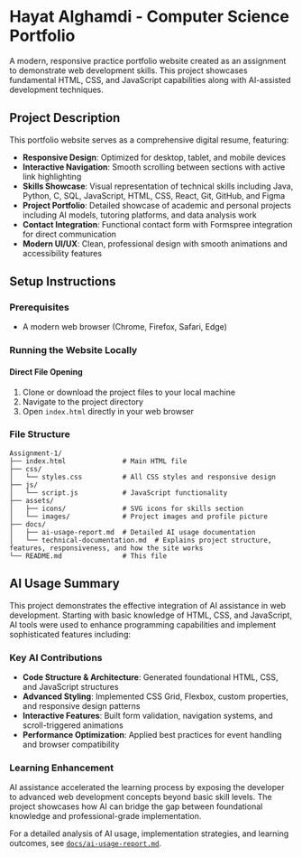 # Hayat Alghamdi - Computer Science Portfolio

A modern, responsive practice portfolio website created as an assignment to demonstrate web development skills. This project showcases fundamental HTML, CSS, and JavaScript capabilities along with AI-assisted development techniques.

## Project Description

This portfolio website serves as a comprehensive digital resume, featuring:

- **Responsive Design**: Optimized for desktop, tablet, and mobile devices
- **Interactive Navigation**: Smooth scrolling between sections with active link highlighting
- **Skills Showcase**: Visual representation of technical skills including Java, Python, C, SQL, JavaScript, HTML, CSS, React, Git, GitHub, and Figma
- **Project Portfolio**: Detailed showcase of academic and personal projects including AI models, tutoring platforms, and data analysis work
- **Contact Integration**: Functional contact form with Formspree integration for direct communication
- **Modern UI/UX**: Clean, professional design with smooth animations and accessibility features

## Setup Instructions

### Prerequisites
- A modern web browser (Chrome, Firefox, Safari, Edge)
  
### Running the Website Locally

#### Direct File Opening
1. Clone or download the project files to your local machine
2. Navigate to the project directory
3. Open `index.html` directly in your web browser

### File Structure
```
Assignment-1/
├── index.html              # Main HTML file
├── css/
│   └── styles.css          # All CSS styles and responsive design
├── js/
│   └── script.js           # JavaScript functionality
├── assets/
│   ├── icons/              # SVG icons for skills section
│   └── images/             # Project images and profile picture
├── docs/
│   ├── ai-usage-report.md  # Detailed AI usage documentation
│   └── technical-documentation.md  # Explains project structure, features, responsiveness, and how the site works
└── README.md               # This file
```

## AI Usage Summary

This project demonstrates the effective integration of AI assistance in web development. Starting with basic knowledge of HTML, CSS, and JavaScript, AI tools were used to enhance programming capabilities and implement sophisticated features including:

### Key AI Contributions
- **Code Structure & Architecture**: Generated foundational HTML, CSS, and JavaScript structures
- **Advanced Styling**: Implemented CSS Grid, Flexbox, custom properties, and responsive design patterns
- **Interactive Features**: Built form validation, navigation systems, and scroll-triggered animations
- **Performance Optimization**: Applied best practices for event handling and browser compatibility

### Learning Enhancement
AI assistance accelerated the learning process by exposing the developer to advanced web development concepts beyond basic skill levels. The project showcases how AI can bridge the gap between foundational knowledge and professional-grade implementation.

For a detailed analysis of AI usage, implementation strategies, and learning outcomes, see [`docs/ai-usage-report.md`](docs/ai-usage-report.md).
